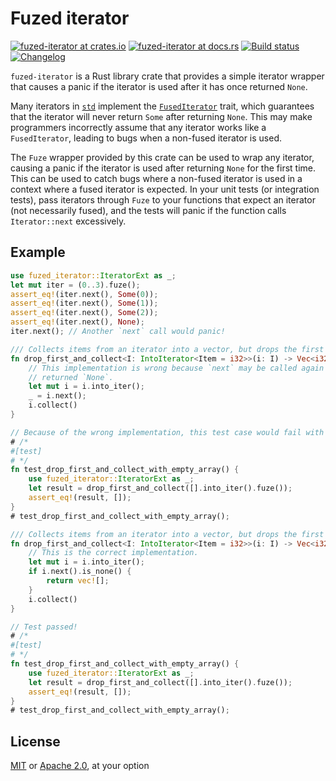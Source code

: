 # Fuzed iterator

[![fuzed-iterator at crates.io](https://img.shields.io/crates/v/fuzed-iterator.svg)](https://crates.io/crates/fuzed-iterator)
[![fuzed-iterator at docs.rs](https://docs.rs/fuzed-iterator/badge.svg)](https://docs.rs/fuzed-iterator)
[![Build status](https://github.com/magicant/fuzed-iterator-rs/actions/workflows/rust.yml/badge.svg)](https://github.com/magicant/fuzed-iterator-rs/actions/workflows/rust.yml)
[![Changelog](https://img.shields.io/badge/Changelog-gray)](https://github.com/magicant/fuzed-iterator-rs/blob/master/CHANGELOG.md)

`fuzed-iterator` is a Rust library crate that provides a simple iterator wrapper
that causes a panic if the iterator is used after it has once returned `None`.

Many iterators in [`std`] implement the [`FusedIterator`] trait, which
guarantees that the iterator will never return `Some` after returning `None`.
This may make programmers incorrectly assume that any iterator works like a
`FusedIterator`, leading to bugs when a non-fused iterator is used.

The `Fuze` wrapper provided by this crate can be used to wrap any iterator,
causing a panic if the iterator is used after returning `None` for the first
time. This can be used to catch bugs where a non-fused iterator is used in a
context where a fused iterator is expected. In your unit tests (or integration
tests), pass iterators through `Fuze` to your functions that expect an iterator
(not necessarily fused), and the tests will panic if the function calls
`Iterator::next` excessively.

## Example

```rust should_panic
use fuzed_iterator::IteratorExt as _;
let mut iter = (0..3).fuze();
assert_eq!(iter.next(), Some(0));
assert_eq!(iter.next(), Some(1));
assert_eq!(iter.next(), Some(2));
assert_eq!(iter.next(), None);
iter.next(); // Another `next` call would panic!
```

```rust should_panic
/// Collects items from an iterator into a vector, but drops the first item.
fn drop_first_and_collect<I: IntoIterator<Item = i32>>(i: I) -> Vec<i32> {
    // This implementation is wrong because `next` may be called again even after it
    // returned `None`.
    let mut i = i.into_iter();
    _ = i.next();
    i.collect()
}

// Because of the wrong implementation, this test case would fail with a panic.
# /*
#[test]
# */
fn test_drop_first_and_collect_with_empty_array() {
    use fuzed_iterator::IteratorExt as _;
    let result = drop_first_and_collect([].into_iter().fuze());
    assert_eq!(result, []);
}
# test_drop_first_and_collect_with_empty_array();
```

```rust
/// Collects items from an iterator into a vector, but drops the first item.
fn drop_first_and_collect<I: IntoIterator<Item = i32>>(i: I) -> Vec<i32> {
    // This is the correct implementation.
    let mut i = i.into_iter();
    if i.next().is_none() {
        return vec![];
    }
    i.collect()
}

// Test passed!
# /*
#[test]
# */
fn test_drop_first_and_collect_with_empty_array() {
    use fuzed_iterator::IteratorExt as _;
    let result = drop_first_and_collect([].into_iter().fuze());
    assert_eq!(result, []);
}
# test_drop_first_and_collect_with_empty_array();
```

## License

[MIT](LICENSE-MIT) or [Apache 2.0](LICENSE-Apache), at your option

[`std`]: https://doc.rust-lang.org/std/index.html
[`FusedIterator`]: https://doc.rust-lang.org/std/iter/trait.FusedIterator.html
